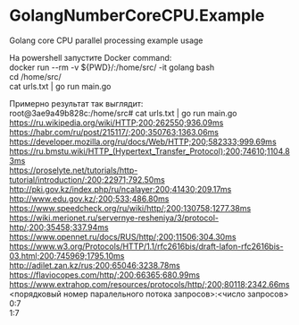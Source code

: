 # GolangNumberCoreCPU.Example
Golang core CPU parallel processing example usage

На powershell запустите Docker command: <br/>
docker  run  --rm -v ${PWD}/:/home/src/ -it  golang bash <br/>
cd /home/src/ <br/>
cat urls.txt | go run main.go <br/>

Примерно результат так выглядит: <br/>
root@3ae9a49b828c:/home/src# cat urls.txt | go run main.go<br/>
https://ru.wikipedia.org/wiki/HTTP;200;262550;936.09ms<br/>
https://habr.com/ru/post/215117/;200;350763;1363.06ms<br/>
https://developer.mozilla.org/ru/docs/Web/HTTP;200;582333;999.69ms<br/>
https://ru.bmstu.wiki/HTTP_(Hypertext_Transfer_Protocol);200;74610;1104.83ms<br/>
https://proselyte.net/tutorials/http-tutorial/introduction/;200;22971;792.50ms<br/>
http://pki.gov.kz/index.php/ru/ncalayer;200;41430;209.17ms<br/>
http://www.edu.gov.kz/;200;533;486.80ms<br/>
https://www.speedcheck.org/ru/wiki/http/;200;130758;1277.38ms<br/>
https://wiki.merionet.ru/servernye-resheniya/3/protocol-http/;200;35458;337.94ms<br/>
https://www.opennet.ru/docs/RUS/http/;200;11506;304.30ms<br/>
https://www.w3.org/Protocols/HTTP/1.1/rfc2616bis/draft-lafon-rfc2616bis-03.html;200;745969;1795.10ms<br/>
http://adilet.zan.kz/rus;200;65046;3238.78ms<br/>
https://flaviocopes.com/http/;200;66365;680.99ms<br/>
https://www.extrahop.com/resources/protocols/http/;200;80118;2342.66ms<br/>
<порядковый номер паралельного потока запросов>:<число запросов><br/>
0:7<br/>
1:7<br/>